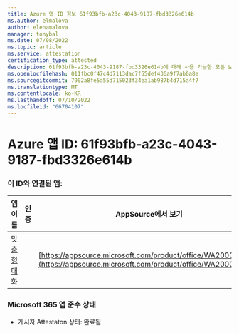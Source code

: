 ```yaml
---
title: Azure 앱 ID 정보 61f93bfb-a23c-4043-9187-fbd3326e614b
ms.author: elmalova
author: elenamalova
manager: tonybal
ms.date: 07/08/2022
ms.topic: article
ms.service: attestation
certification_type: attested
description: 61f93bfb-a23c-4043-9187-fbd3326e614b에 대해 사용 가능한 모든 보안 및 규정 준수 정보입니다.
ms.openlocfilehash: 011fbc0f47c4d7113dac7f55def436a9f7ab0a8e
ms.sourcegitcommit: 7902a8fe5a55d715023f34ea1ab987b4d715a4f7
ms.translationtype: MT
ms.contentlocale: ko-KR
ms.lasthandoff: 07/10/2022
ms.locfileid: "66704107"
---
```

# <a name="azure-app-id-61f93bfb-a23c-4043-9187-fbd3326e614b"></a>Azure 앱 ID: 61f93bfb-a23c-4043-9187-fbd3326e614b


### <a name="apps-associated-with-this-id"></a>이 ID와 연결된 앱:
| **앱 이름** | **인증** | **AppSource에서 보기** |
|--------------|---------------|-----------------------|
| [맞춤형 대화](../forward/WA200004309.md) |  | [https://appsource.microsoft.com/product/office/WA200004309](https://appsource.microsoft.com/product/office/WA200004309) |

### <a name="microsoft-365-app-compliance-status"></a>Microsoft 365 앱 준수 상태
- 게시자 Attestaton 상태: 완료됨
